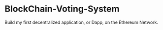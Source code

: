 # BlockChain-Voting-System
Build my first decentralized application, or Dapp, on the Ethereum Network.
